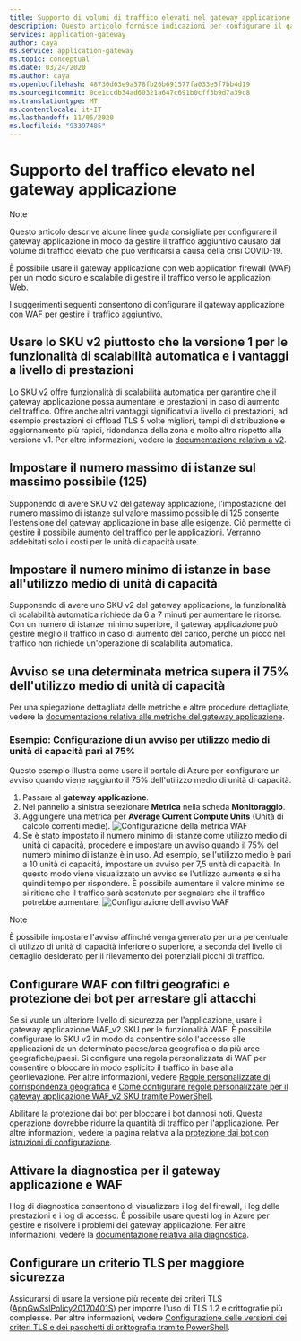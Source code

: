 ```yaml
---
title: Supporto di volumi di traffico elevati nel gateway applicazione
description: Questo articolo fornisce indicazioni per configurare il gateway applicazione di Azure per il supporto di scenari con volumi elevati di traffico di rete.
services: application-gateway
author: caya
ms.service: application-gateway
ms.topic: conceptual
ms.date: 03/24/2020
ms.author: caya
ms.openlocfilehash: 48730d03e9a578fb26b691577fa033e5f7bb4d19
ms.sourcegitcommit: 0ce1ccdb34ad60321a647c691b0cff3b9d7a39c8
ms.translationtype: MT
ms.contentlocale: it-IT
ms.lasthandoff: 11/05/2020
ms.locfileid: "93397485"
---
```

# <a name="application-gateway-high-traffic-support"></a>Supporto del traffico elevato nel gateway applicazione

>[!NOTE]
> Questo articolo descrive alcune linee guida consigliate per configurare il gateway applicazione in modo da gestire il traffico aggiuntivo causato dal volume di traffico elevato che può verificarsi a causa della crisi COVID-19.

È possibile usare il gateway applicazione con web application firewall (WAF) per un modo sicuro e scalabile di gestire il traffico verso le applicazioni Web.

I suggerimenti seguenti consentono di configurare il gateway applicazione con WAF per gestire il traffico aggiuntivo.

## <a name="use-the-v2-sku-over-v1-for-its-autoscaling-capabilities-and-performance-benefits"></a>Usare lo SKU v2 piuttosto che la versione 1 per le funzionalità di scalabilità automatica e i vantaggi a livello di prestazioni
Lo SKU v2 offre funzionalità di scalabilità automatica per garantire che il gateway applicazione possa aumentare le prestazioni in caso di aumento del traffico. Offre anche altri vantaggi significativi a livello di prestazioni, ad esempio prestazioni di offload TLS 5 volte migliori, tempi di distribuzione e aggiornamento più rapidi, ridondanza della zona e molto altro rispetto alla versione v1. Per altre informazioni, vedere la [documentazione relativa a v2](./application-gateway-autoscaling-zone-redundant.md). 

## <a name="set-maximum-instance-count-to-the-maximum-possible-125"></a>Impostare il numero massimo di istanze sul massimo possibile (125)
 
Supponendo di avere SKU v2 del gateway applicazione, l'impostazione del numero massimo di istanze sul valore massimo possibile di 125 consente l'estensione del gateway applicazione in base alle esigenze. Ciò permette di gestire il possibile aumento del traffico per le applicazioni. Verranno addebitati solo i costi per le unità di capacità usate.  

## <a name="set-your-minimum-instance-count-based-on-your-average-cu-usage"></a>Impostare il numero minimo di istanze in base all'utilizzo medio di unità di capacità

Supponendo di avere uno SKU v2 del gateway applicazione, la funzionalità di scalabilità automatica richiede da 6 a 7 minuti per aumentare le risorse. Con un numero di istanze minimo superiore, il gateway applicazione può gestire meglio il traffico in caso di aumento del carico, perché un picco nel traffico non richiede un'operazione di scalabilità automatica.  

## <a name="alert-if-a-certain-metric-surpasses-75-of-average-cu-utilization"></a>Avviso se una determinata metrica supera il 75% dell'utilizzo medio di unità di capacità 
Per una spiegazione dettagliata delle metriche e altre procedure dettagliate, vedere la [documentazione relativa alle metriche del gateway applicazione](./application-gateway-metrics.md#metrics-visualization). 

### <a name="example-setting-up-an-alert-on-75-of-average-cu-usage"></a>Esempio: Configurazione di un avviso per utilizzo medio di unità di capacità pari al 75%

Questo esempio illustra come usare il portale di Azure per configurare un avviso quando viene raggiunto il 75% dell'utilizzo medio di unità di capacità. 
1. Passare al **gateway applicazione**.
2. Nel pannello a sinistra selezionare **Metrica** nella scheda **Monitoraggio**. 
3. Aggiungere una metrica per **Average Current Compute Units** (Unità di calcolo correnti medie). 
![Configurazione della metrica WAF](./media/application-gateway-covid-guidelines/waf-setup-metrics.png)
4. Se è stato impostato il numero minimo di istanze come utilizzo medio di unità di capacità, procedere e impostare un avviso quando il 75% del numero minimo di istanze è in uso. Ad esempio, se l'utilizzo medio è pari a 10 unità di capacità, impostare un avviso per 7,5 unità di capacità. In questo modo viene visualizzato un avviso se l'utilizzo aumenta e si ha quindi tempo per rispondere. È possibile aumentare il valore minimo se si ritiene che il traffico sarà sostenuto per segnalare che il traffico potrebbe aumentare. 
![Configurazione dell'avviso WAF](./media/application-gateway-covid-guidelines/waf-setup-monitoring-alert.png)

> [!NOTE]
> È possibile impostare l'avviso affinché venga generato per una percentuale di utilizzo di unità di capacità inferiore o superiore, a seconda del livello di dettaglio desiderato per il rilevamento dei potenziali picchi di traffico.

## <a name="set-up-waf-with-geofiltering-and-bot-protection-to-stop-attacks"></a>Configurare WAF con filtri geografici e protezione dei bot per arrestare gli attacchi
Se si vuole un ulteriore livello di sicurezza per l'applicazione, usare il gateway applicazione WAF_v2 SKU per le funzionalità WAF. È possibile configurare lo SKU v2 in modo da consentire solo l'accesso alle applicazioni da un determinato paese/area geografica o da più aree geografiche/paesi. Si configura una regola personalizzata di WAF per consentire o bloccare in modo esplicito il traffico in base alla georilevazione. Per altre informazioni, vedere [Regole personalizzate di corrispondenza geografica](../web-application-firewall/ag/geomatch-custom-rules.md) e [Come configurare regole personalizzate per il gateway applicazione WAF_v2 SKU tramite PowerShell](../web-application-firewall/ag/configure-waf-custom-rules.md).

Abilitare la protezione dai bot per bloccare i bot dannosi noti. Questa operazione dovrebbe ridurre la quantità di traffico per l'applicazione. Per altre informazioni, vedere la pagina relativa alla [protezione dai bot con istruzioni di configurazione](../web-application-firewall/ag/configure-waf-custom-rules.md).

## <a name="turn-on-diagnostics-on-application-gateway-and-waf"></a>Attivare la diagnostica per il gateway applicazione e WAF

I log di diagnostica consentono di visualizzare i log del firewall, i log delle prestazioni e i log di accesso. È possibile usare questi log in Azure per gestire e risolvere i problemi dei gateway applicazione. Per altre informazioni, vedere la [documentazione relativa alla diagnostica](./application-gateway-diagnostics.md#diagnostic-logging). 

## <a name="set-up-an-tls-policy-for-extra-security"></a>Configurare un criterio TLS per maggiore sicurezza
Assicurarsi di usare la versione più recente dei criteri TLS ([AppGwSslPolicy20170401S](./application-gateway-ssl-policy-overview.md#appgwsslpolicy20170401s)) per imporre l'uso di TLS 1.2 e crittografie più complesse. Per altre informazioni, vedere [Configurazione delle versioni dei criteri TLS e dei pacchetti di crittografia tramite PowerShell](./application-gateway-configure-ssl-policy-powershell.md).